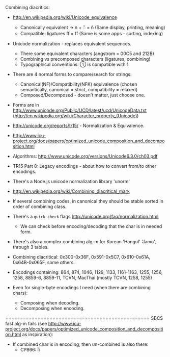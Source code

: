 

Combining diacritics:
 * http://en.wikipedia.org/wiki/Unicode_equivalence
   * Canonically equivalent -> n + ◌̃ = ñ  (Same display, printing, meaning)
   * Compatible: ligatures ﬀ = ff (Same is some apps - sorting, indexing)
 * Unicode normalization - replaces equivalent sequences.
   * There some equivalent characters (angstrom = 00C5 and 212B)
   * Combining vs precomposed characters (ligatures, combining)
   * Typographical conventions: ① is compatible with 1
 * There are 4 normal forms to compare/search for strings: 
   * Canonical(NF)/Compatibility(NFK) equivalence (chosen semantically, canonical = strict, compatibility = relaxed)
   * Composed/Decomposed - doesn't matter, just choose one.
 * Forms are in http://www.unicode.org/Public/UCD/latest/ucd/UnicodeData.txt (http://en.wikipedia.org/wiki/Character_property_(Unicode))
 * http://unicode.org/reports/tr15/ - Normalization & Equivalence.
 * http://www.icu-project.org/docs/papers/optimized_unicode_composition_and_decomposition.html
 * Algorithms: http://www.unicode.org/versions/Unicode6.3.0/ch03.pdf
 * TR15 Part 8: Legacy encodings - about how to convert from/to other encodings.

 * There's a Node.js unicode normalization library 'unorm'

 * http://en.wikipedia.org/wiki/Combining_diacritical_mark
 * If several combining codes, in canonical they should be stable sorted in order of combining class.
 * There's a `quick check` flags http://unicode.org/faq/normalization.html
   * We can check before encoding/decoding that the char is in needed form.
 * There's also a complex combining alg-m for Korean 'Hangul' 'Jamo', through 3 tables.
 * Combining diacritical: 0x300-0x36F, 0x591-0x5C7, 0x610-0x61A, 0x64B-0x065F,  some others.
 * Encodings containing: 864, 874, 1046, 1129, 1133, 1161-1163, 1255, 1256, 1258, 8859-6, 8859-11, TCVN, MacThai (mostly TCVN, 1258, 1255)
 * Even for single-byte encodings I need (when there are combining chars):
   * Composing when decoding.
   * Decomposing when encoding.


=================================================
SBCS fast alg-m fails (see http://www.icu-project.org/docs/papers/optimized_unicode_composition_and_decomposition.html as inspiration):
 * If combined char is in encoding, then un-combined is also there:
   * CP866: Її


